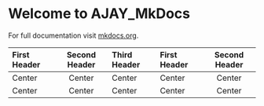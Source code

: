 # Welcome to AJAY_MkDocs

For full documentation visit [mkdocs.org](https://skimanali.com).


First Header | Second Header | Third Header |  First Header | Second Header | 
:----------- |:-------------:| :----------- |  :----------- |:-------------:|
Center       | Center        | Center       |   Center      | Center        | 
Center       | Center        | Center       |   Center      | Center        | 


